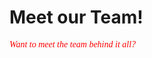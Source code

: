 # Meet our Team!
<html>
<head>
   <p><font face="Times new roman"><font color="red"><i>Want to meet the team behind it all?
</head>
</html>

